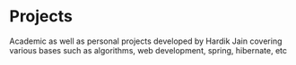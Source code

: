 # Projects
Academic as well as personal projects developed by Hardik Jain covering various bases such as algorithms, web development, spring, hibernate, etc
